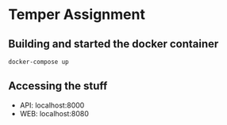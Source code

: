 # Temper Assignment


## Building and started the docker container

```shell
docker-compose up
```

## Accessing the stuff
- API: localhost:8000
- WEB: localhost:8080
